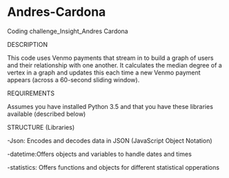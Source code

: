 # Andres-Cardona
Coding challenge_Insight_Andres Cardona

DESCRIPTION

This code uses Venmo payments that stream in to build a graph of users and their relationship with one another.
It calculates the median degree of a vertex in a graph and updates this each time a new Venmo payment appears (across a 60-second sliding window).

REQUIREMENTS

Assumes you have installed Python 3.5 and that you have these libraries available (described below)  


STRUCTURE (Libraries)

-Json: Encodes and decodes data in JSON (JavaScript Object Notation)

-datetime:Offers objects and variables to handle dates and times

-statistics: Offers functions and objects for different statistical opperations






